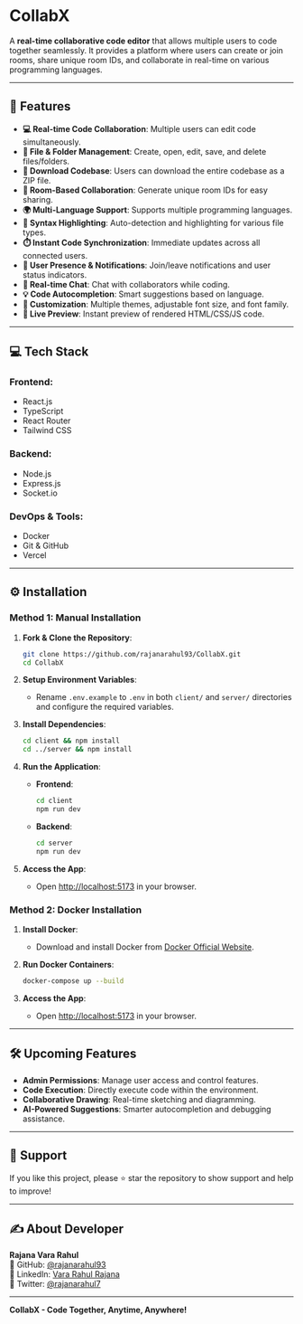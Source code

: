 # CollabX

A **real-time collaborative code editor** that allows multiple users to code together seamlessly. It provides a platform where users can create or join rooms, share unique room IDs, and collaborate in real-time on various programming languages.

---

## 🚀 Features

- **💻 Real-time Code Collaboration**: Multiple users can edit code simultaneously.
- **📁 File & Folder Management**: Create, open, edit, save, and delete files/folders.
- **💾 Download Codebase**: Users can download the entire codebase as a ZIP file.
- **🚀 Room-Based Collaboration**: Generate unique room IDs for easy sharing.
- **🌍 Multi-Language Support**: Supports multiple programming languages.
- **🎨 Syntax Highlighting**: Auto-detection and highlighting for various file types.
- **⏱️ Instant Code Synchronization**: Immediate updates across all connected users.
- **📣 User Presence & Notifications**: Join/leave notifications and user status indicators.
- **💬 Real-time Chat**: Chat with collaborators while coding.
- **💡 Code Autocompletion**: Smart suggestions based on language.
- **🎨 Customization**: Multiple themes, adjustable font size, and font family.
- **📝 Live Preview**: Instant preview of rendered HTML/CSS/JS code.

---

## 💻 Tech Stack

### Frontend:
- React.js
- TypeScript
- React Router
- Tailwind CSS

### Backend:
- Node.js
- Express.js
- Socket.io

### DevOps & Tools:
- Docker
- Git & GitHub
- Vercel

---

## ⚙️ Installation

### Method 1: Manual Installation

1. **Fork & Clone the Repository**:
   ```sh
   git clone https://github.com/rajanarahul93/CollabX.git
   cd CollabX
   ```

2. **Setup Environment Variables**:
   - Rename `.env.example` to `.env` in both `client/` and `server/` directories and configure the required variables.

3. **Install Dependencies**:
   ```sh
   cd client && npm install
   cd ../server && npm install
   ```

4. **Run the Application**:
   - **Frontend**:
     ```sh
     cd client
     npm run dev
     ```
   - **Backend**:
     ```sh
     cd server
     npm run dev
     ```

5. **Access the App**:
   - Open [http://localhost:5173](http://localhost:5173/) in your browser.

### Method 2: Docker Installation

1. **Install Docker**:
   - Download and install Docker from [Docker Official Website](https://www.docker.com/products/docker-desktop/).

2. **Run Docker Containers**:
   ```sh
   docker-compose up --build
   ```

3. **Access the App**:
   - Open [http://localhost:5173](http://localhost:5173/) in your browser.

---

## 🛠️ Upcoming Features

- **Admin Permissions**: Manage user access and control features.
- **Code Execution**: Directly execute code within the environment.
- **Collaborative Drawing**: Real-time sketching and diagramming.
- **AI-Powered Suggestions**: Smarter autocompletion and debugging assistance.

---


## 🌟 Support 

If you like this project, please ⭐️ star the repository to show support and help to  improve!

---

## ✍️ About Developer

**Rajana Vara Rahul**  
📌 GitHub: [@rajanarahul93](https://github.com/rajanarahul93)  
📌 LinkedIn: [Vara Rahul Rajana](https://www.linkedin.com/in/vara-rahul-rajana/)  
📌 Twitter: [@rajanarahul7](https://x.com/rajanarahul7)

---

**CollabX - Code Together, Anytime, Anywhere!**

